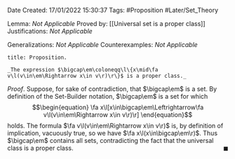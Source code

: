<div class="topSpace"></div>

Date Created: 17/01/2022 15:30:37
Tags: #Proposition #Later/Set_Theory

Lemma: _Not Applicable_
Proved by: [[Universal set is a proper class]]
Justifications: _Not Applicable_

Generalizations: _Not Applicable_
Counterexamples: _Not Applicable_

``` ad-Proposition
title: Proposition.

_The expression $\bigcap\em\coloneqq\l\{x\mid\fa v\l(v\in\em\Rightarrow x\in v\r)\r\}$ is a proper class._

```

_Proof_. Suppose, for sake of contradiction, that $\bigcap\em$ is a set. By definition of the Set-Builder notation, $\bigcap\em$ is a set for which
$$\begin{equation}
    \fa x\l[x\in\bigcap\em\Leftrightarrow\fa v\l(v\in\em\Rightarrow x\in v\r)\r]
\end{equation}$$
holds. The formula $\fa v\l(v\in\em\Rightarrow x\in v\r)$ is, by definition of implication, vacuously true, so we have $\fa x\l(x\in\bigcap\em\r)$. Thus $\bigcap\em$ contains all sets, contradicting the fact that the universal class is a proper class.<span style="float:right;">$\blacksquare$</span>
